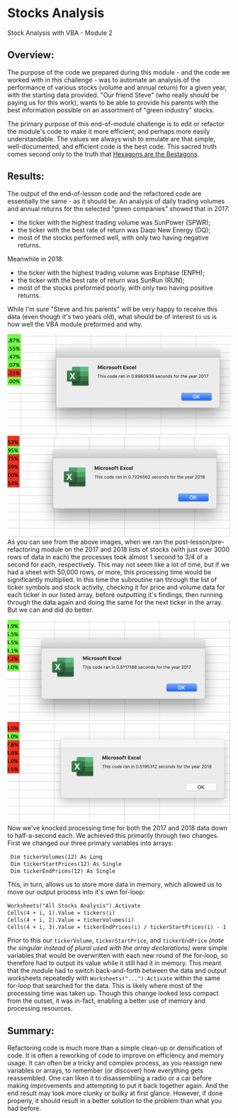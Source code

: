 # Stocks Analysis
Stock Analysis with VBA - Module 2

## Overview:

The purpose of the code we prepared during this module - and the code we worked with in this challenge - was to automate an analysis of the performance of various stocks (volume and annual return) for a given year, with the starting data provided. "Our friend Steve" (who really should be paying us for this work), wants to be able to provide his parents with the best information possible on an assortment of "green industry" stocks.

The primary purpose of this end-of-module challenge is to edit or refactor the module's code to make it more efficient, and perhaps more easily understandable. The values we always wish to emulate are that simple, well-documented, and efficient code is the best code. This sacred truth comes second only to the truth that [Hexagons are the Bestagons](https://youtu.be/thOifuHs6eY).

## Results:

The output of the end-of-lesson code and the refactored code are essentially the same - as it should be. An analysis of daily trading volumes and annual returns for the selected "green companies" showed that in 2017:
- the ticker with the highest trading volume was SunPower (SPWR);
- the ticker with the best rate of return was Daqo New Energy (DQ);
- most of the stocks performed well, with only two having negative returns.

Meanwhile in 2018:
- the ticker with the highest trading volume was Enphase (ENPH);
- the ticker with the best rate of return was SunRun (RUN);
- most of the stocks preformed poorly, with only two having positive returns.

While I'm sure "Steve and his parents" will be very happy to receive this data (even though it's two years old), what should be of interest to us is how well the VBA module preformed and why.

![Pre-refactoring 2017 runtime](resources/pre-refactor2017_runtime.png)![Pre-refactoring 2018 runtime](resources/pre-refactor2018_runtime.png)
As you can see from the above images, when we ran the post-lesson/pre-refactoring module on the 2017 and 2018 lists of stocks (with just over 3000 rows of data in each) the processes took almost 1 second to 3/4 of a second for each, respectively. This may not seem like a lot of time, but if we had a sheet with 50,000 rows, or more, this processing time would be significantly multiplied. In this time the subroutine ran through the list of ticker symbols and stock activity, checking it for price and volume data for each ticker in our listed array, before outputting it's findings, then running through the data again and doing the same for the next ticker in the array. But we can and did do better.

![Post-refactoring 2017 runtime](resources/VBA_Challenge_2017.png)![Post-refactoring 2018 runtime](resources/VBA_Challenge_2018.png)
Now we've knocked processing time for both the 2017 and 2018 data down to half-a-second each. We achieved this primarily through two changes. First we changed our three primary variables into arrays:
```
 Dim tickerVolumes(12) As Long
 Dim tickerStartPrices(12) As Single
 Dim tickerEndPrices(12) As Single
```
This, in turn, allows us to store more data in memory, which allowed us to move our output process into it's own for-loop:
```
Worksheets("All Stocks Analysis").Activate
Cells(4 + i, 1).Value = tickers(i)
Cells(4 + i, 2).Value = tickerVolumes(i)
Cells(4 + i, 3).Value = tickerEndPrices(i) / tickerStartPrices(i) - 1
```
Prior to this our `tickerVolume`, `tickerStartPrice`, and `tickerEndPrice` *(note the singular instead of plural used with the array declarations)* were simple variables that would be overwritten with each new round of the for-loop, so therefore had to output its value while it still had it in memory. This meant that the module had to switch back-and-forth between the data and output worksheets repeatedly with `Worksheets("...").Activate` within the same for-loop that searched for the data. This is likely where most of the processing time was taken up. Though this change looked less compact from the outset, it was in-fact, enabling a better use of memory and processing resources.

## Summary:

Refactoring code is much more than a simple clean-up or densification of code. It is often a reworking of code to improve on efficiency and memory usage. It can often be a tricky and complex process, as you reassign new variables or arrays, to remember (or discover) how everything gets reassembled. One can liken it to disassembling a radio or a car before making improvements and attempting to put it back together again. And the end result may look more clunky or bulky at first glance. However, if done properly, it should result in a better solution to the problem than what you had before.
